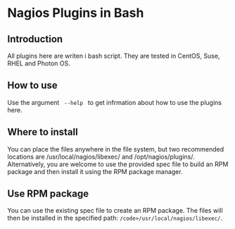 <h1> Nagios Plugins in Bash </h1>
<h2> Introduction </h2>
All plugins here are writen i bash script. They are tested in CentOS, Suse, RHEL and Photon OS.

<h2> How to use</h2>
Use the argument <code> --help </code> to get infrmation about how to use the plugins here.

<h2> Where to install</h2>
You can place the files anywhere in the file system, but two recommended locations are /usr/local/nagios/libexec/ and /opt/nagios/plugins/. Alternatively, you are welcome to use the provided spec file to build an RPM package and then install it using the RPM package manager.

<h2> Use RPM package </h2>
You can use the existing spec file to create an RPM package. The files will then be installed in the specified path: <code>/code>/usr/local/nagios/libexec/</code>.

